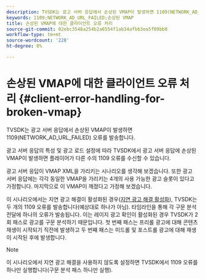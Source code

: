 ```yaml
---
description: TVSDK는 광고 서버 응답에서 손상된 VMAP이 발생하면 1109(NETWORK_AD_URL_FAILED) 오류를 발송합니다.
keywords: 1109;NETWORK_AD_URL_FAILED;손상된 VMAP
title: 손상된 VMAP에 대한 클라이언트 오류 처리
source-git-commit: 02ebc3548a254b2a6554f1ab34afbb3ea5f09bb8
workflow-type: tm+mt
source-wordcount: '228'
ht-degree: 0%

---
```


# 손상된 VMAP에 대한 클라이언트 오류 처리 {#client-error-handling-for-broken-vmap}

TVSDK는 광고 서버 응답에서 손상된 VMAP이 발생하면 1109(NETWORK_AD_URL_FAILED) 오류를 발송합니다.

광고 서버 응답의 특성 및 광고 로드 설정에 따라 TVSDK에서 광고 서버 응답에 손상된 VMAP이 발생하면 플레이어가 다른 수의 1109 오류를 수신할 수 있습니다.

광고 서버 응답이 VMAP XML을 가리키는 시나리오를 생각해 보겠습니다. 또한 광고 서버 응답에는 각각 동일한 VMAP을 가리키는 4개의 사용 가능한 광고 슬롯이 있다고 가정합니다. 마지막으로 이 VMAP이 깨졌다고 가정해 보겠습니다.

이 시나리오에서는 지연 광고 해결이 활성화된 경우([지연 광고 해결 활성화](../../../../tvsdk-3x-android-prog/android-3x-advertising/ad-insertion/c-lazy-ad-resolving/t-enable-lazy-ad-resolving.md)), TVSDK는 두 개의 1109 오류를 발송합니다(예상대로 하나가 아님). 타임라인을 통해 각 구문 분석 전달에 하나의 오류가 발송됩니다. 이는 레이지 광고 확인이 활성화된 경우 TVSDK가 2회 패스로 광고를 구문 분석하기 때문입니다. 첫 번째 패스는 프리롤 광고에 대해 콘텐츠 재생이 시작되기 직전에 발생하고 두 번째 패스는 미드롤 및 포스트롤 광고에 대해 재생이 시작된 후에 발생합니다.

>[!NOTE]
>
>이 시나리오에서 지연 광고 해결을 사용하지 않도록 설정하면 TVSDK에서 1109 오류를 하나만 실행합니다(구문 분석 패스 하나만 실행).
